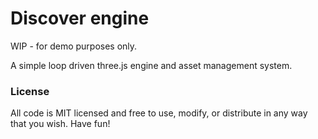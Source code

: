 # Discover engine

WIP - for demo purposes only.

A simple loop driven three.js engine and asset management system.

### License

All code is MIT licensed and free to use, modify, or distribute in any way that you wish. Have fun!